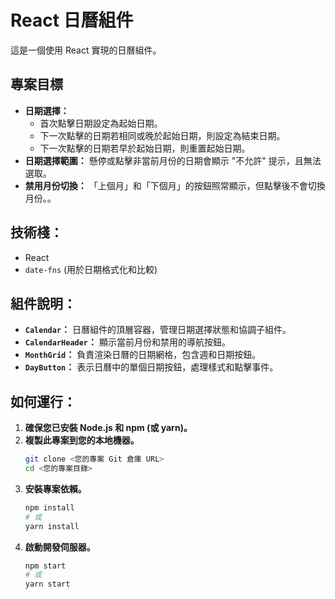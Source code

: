 # React 日曆組件

這是一個使用 React 實現的日曆組件。

## 專案目標

- **日期選擇：**
    - 首次點擊日期設定為起始日期。
    - 下一次點擊的日期若相同或晚於起始日期，則設定為結束日期。
    - 下一次點擊的日期若早於起始日期，則重置起始日期。
- **日期選擇範圍：** 懸停或點擊非當前月份的日期會顯示 "不允許" 提示，且無法選取。
- **禁用月份切換：** 「上個月」和「下個月」的按鈕照常顯示，但點擊後不會切換月份。。

## 技術棧：

- React
- `date-fns` (用於日期格式化和比較)

## 組件說明：

- **`Calendar`：** 日曆組件的頂層容器，管理日期選擇狀態和協調子組件。
- **`CalendarHeader`：** 顯示當前月份和禁用的導航按鈕。
- **`MonthGrid`：** 負責渲染日曆的日期網格，包含週和日期按鈕。
- **`DayButton`：** 表示日曆中的單個日期按鈕，處理樣式和點擊事件。

## 如何運行：

1.  **確保您已安裝 Node.js 和 npm (或 yarn)。**
2.  **複製此專案到您的本地機器。**
    ```bash
    git clone <您的專案 Git 倉庫 URL>
    cd <您的專案目錄>
    ```
3.  **安裝專案依賴。**
    ```bash
    npm install
    # 或
    yarn install
    ```
4.  **啟動開發伺服器。**
    ```bash
    npm start
    # 或
    yarn start
    ```